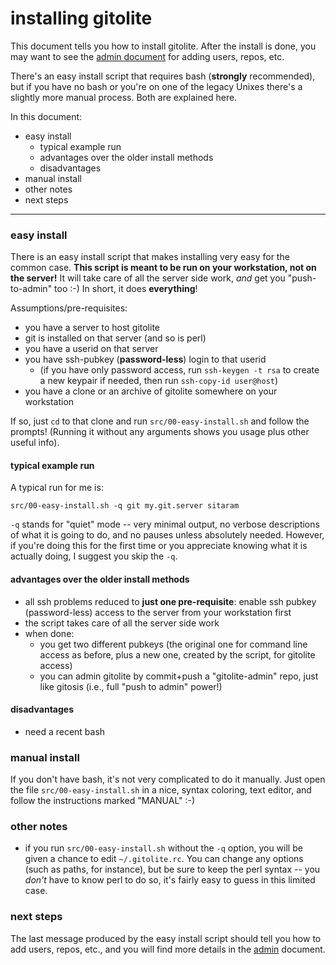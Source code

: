 # installing gitolite

This document tells you how to install gitolite.  After the install is done,
you may want to see the [admin document][admin] for adding users, repos, etc.

[admin]: http://github.com/sitaramc/gitolite/blob/pu/doc/2-admin.mkd

There's an easy install script that requires bash (**strongly** recommended),
but if you have no bash or you're on one of the legacy Unixes there's a
slightly more manual process.  Both are explained here.

In this document:

  * easy install
      * typical example run
      * advantages over the older install methods
      * disadvantages
  * manual install
  * other notes
  * next steps

----

### easy install

There is an easy install script that makes installing very easy for the common
case.  **This script is meant to be run on your workstation, not on the
server!**  It will take care of all the server side work, *and* get you
"push-to-admin" too :-)  In short, it does **everything**!

Assumptions/pre-requisites:

  * you have a server to host gitolite
  * git is installed on that server (and so is perl)
  * you have a userid on that server
  * you have ssh-pubkey (**password-less**) login to that userid
      * (if you have only password access, run `ssh-keygen -t rsa` to create a
        new keypair if needed, then run `ssh-copy-id user@host`)
  * you have a clone or an archive of gitolite somewhere on your workstation

If so, just `cd` to that clone and run `src/00-easy-install.sh` and follow the
prompts!  (Running it without any arguments shows you usage plus other useful
info).

#### typical example run

A typical run for me is:

    src/00-easy-install.sh -q git my.git.server sitaram

`-q` stands for "quiet" mode -- very minimal output, no verbose descriptions
of what it is going to do, and no pauses unless absolutely needed.  However,
if you're doing this for the first time or you appreciate knowing what it is
actually doing, I suggest you skip the `-q`.

#### advantages over the older install methods

  * all ssh problems reduced to **just one pre-requisite**: enable ssh pubkey
    (password-less) access to the server from your workstation first
  * the script takes care of all the server side work
  * when done:
      * you get two different pubkeys (the original one for command line
        access as before, plus a new one, created by the script, for gitolite
        access)
      * you can admin gitolite by commit+push a "gitolite-admin" repo, just
        like gitosis (i.e., full "push to admin" power!)

#### disadvantages

  * need a recent bash

### manual install

If you don't have bash, it's not very complicated to do it manually.  Just
open the file `src/00-easy-install.sh` in a nice, syntax coloring, text
editor, and follow the instructions marked "MANUAL" :-)

### other notes

  * if you run `src/00-easy-install.sh` without the `-q` option, you will be
    given a chance to edit `~/.gitolite.rc`.  You can change any options (such
    as paths, for instance), but be sure to keep the perl syntax -- you
    *don't* have to know perl to do so, it's fairly easy to guess in this
    limited case.

### next steps

The last message produced by the easy install script should tell you how to
add users, repos, etc., and you will find more details in the [admin][admin]
document.

